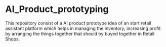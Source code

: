 # AI_Product_prototyping
This repository consist of a AI product prototype idea of an start retail assistant platform which helps in managing the inventory, increasing profit by arranging the things together that should by buyed together in Retail Shops.
